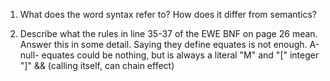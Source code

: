 1) What does the word syntax refer to? How does it differ from semantics?





5) Describe what the rules in line 35-37 of the EWE BNF on page 26 mean. Answer this in some detail. Saying they define equates is not enough. 
A-null- equates could be nothing, but is always a literal "M" and "[" integer "]" && <equates> (calling itself, can chain effect)

